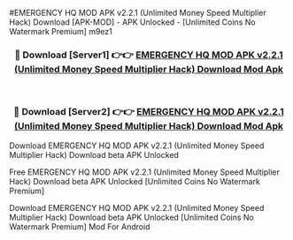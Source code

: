 #EMERGENCY HQ MOD APK v2.2.1 (Unlimited Money Speed Multiplier Hack) Download [APK-MOD] - APK Unlocked - [Unlimited Coins No Watermark Premium] m9ez1



<div align="center">

<h3>🔴 Download [Server1] 👉👉 <a href="https://momento.my/?title=EMERGENCY_HQ_MOD_APK_v2.2.1_(Unlimited_Money_Speed_Multiplier_Hack)_Download">EMERGENCY HQ MOD APK v2.2.1 (Unlimited Money Speed Multiplier Hack) Download Mod Apk</a></h3><br>

<h3>🔴 Download [Server2] 👉👉 <a href="https://momento.my/?title=EMERGENCY_HQ_MOD_APK_v2.2.1_(Unlimited_Money_Speed_Multiplier_Hack)_Download">EMERGENCY HQ MOD APK v2.2.1 (Unlimited Money Speed Multiplier Hack) Download Mod Apk</a></h3>
</div>



Download EMERGENCY HQ MOD APK v2.2.1 (Unlimited Money Speed Multiplier Hack) Download beta APK Unlocked

Free EMERGENCY HQ MOD APK v2.2.1 (Unlimited Money Speed Multiplier Hack) Download beta APK Unlocked [Unlimited Coins No Watermark Premium]

Download EMERGENCY HQ MOD APK v2.2.1 (Unlimited Money Speed Multiplier Hack) Download beta APK Unlocked [Unlimited Coins No Watermark Premium] Mod For Android
